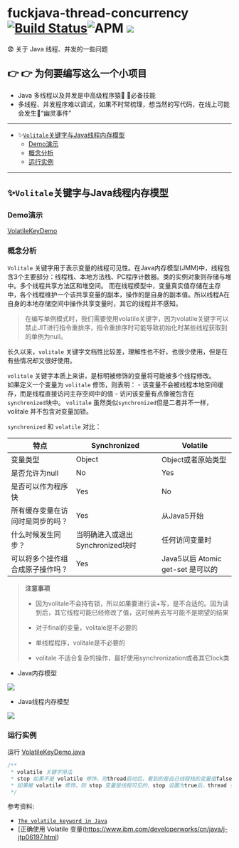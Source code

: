 # fuckjava-thread-concurrency  [![Build Status](https://travis-ci.com/Byron4j/fuckjava-thread-concurrency.svg?branch=master)](https://travis-ci.com/Byron4j/fuckjava-thread-concurrency)![APM](https://img.shields.io/apm/l/vim-mode.svg?label=License&style=popout) ![](https://img.shields.io/badge/author-%E4%B8%9C%E9%99%86%E4%B9%8B%E6%BB%87-red.svg)

😨 关于 Java 线程、并发的一些问题

## 👉 👉 为何要编写这么一个小项目

- Java 多线程以及并发是中高级程序猿🙉 🙉必备技能
- 多线程、并发程序难以调试，如果不时常梳理，想当然的写代码，在线上可能会发生👿“幽灵事件”

--------------------------------------------------------------------------------

- ✨[```Volitale```关键字与Java线程内存模型](#Volitale关键字与Java线程内存模型)
    - [Demo演示](#Demo演示)
    - [概念分析](#概念分析)
    - [运行实例](#运行实例)





--------------------------------------------------------------------------------

## ✨```Volitale```关键字与Java线程内存模型

### Demo演示

[VolatileKeyDemo](src\main\java\basic\VolatileKeyDemo.java)

### 概念分析

  ```Volitale``` 关键字用于表示变量的线程可见性。在Java内存模型(JMM)中，线程包含3个主要部分：线程栈、本地方法栈、PC程序计数器。类的实例对象则存储与堆中。多个线程共享方法区和堆空间。
而在线程模型中，变量真实值存储在主存中，各个线程维护一个该共享变量的副本，操作的是自身的副本值。所以线程A在自身的本地存储空间中操作共享变量时，其它的线程并不感知。

>在编写单例模式时，我们需要使用volatile关键字，因为volatile关键字可以禁止JIT进行指令重排序，指令重排序时可能导致初始化时某些线程获取到的单例为null。

  长久以来，```volitale``` 关键字文档性比较差，理解性也不好，也很少使用，但是在有些情况却又很好使用。
  
 ```volitale``` 关键字本质上来讲，是标明被修饰的变量将可能被多个线程修改。  
 如果定义一个变量为 ```volitale``` 修饰，则表明：
    - 该变量不会被线程本地空间缓存，而是线程直接访问主存空间中的值
    - 访问该变量有点像被包含在```synchronized```块中。
 ```volitale``` 虽然类似```synchronized```但是二者并不一样，volitale 并不包含对变量加锁。
 
  ```synchronized``` 和 ```volatile``` 对比：

|特点|Synchronized|Volatile|  
|----|----|----|
|变量类型|Object|Object或者原始类型|  
|是否允许为null|No|Yes|
|是否可以作为程序快|Yes|No|
|所有缓存变量在访问时是同步的吗？|Yes|从Java5开始|
|什么时候发生同步？|当明确进入或退出Synchronized块时|任何访问变量时|
|可以将多个操作组合成原子操作吗？|Yes|Java5以后 Atomic get-set 是可以的|


>**注意事项**
>
>- 因为volitale不会持有锁，所以如果要进行读+写，是不合适的。因为读到后，其它线程可能已经修改了值，这时候再去写可能不是期望的结果
>
>- 对于final的变量，volitale是不必要的
>
>- 单线程程序，volitale是不必要的
>
>- volitale 不适合复杂的操作，最好使用synchronization或者其它lock类

- Java内存模型

![](articles/1-jmm.jpg)

- Java线程内存模型

![](articles/1-jmm2.jpg)

### 运行实例

运行 [VolatileKeyDemo.java](src\main\java\basic\VolatileKeyDemo.java)

```java
/**
 * volatile 关键字用法
 * stop 如果不是 volatile 修饰，则thread启动后，看到的是自己线程栈的变量值false，陷入死循环；
 * 如果被 volatile 修饰，则 stop 变量是线程可见的，stop 设置为true后，thread 会退出 while 循环
 */
```





参考资料:

- [```The volatile keyword in Java```](https://www.javamex.com/tutorials/synchronization_volatile.shtml)
- [正确使用 Volatile 变量(https://www.ibm.com/developerworks/cn/java/j-jtp06197.html)

